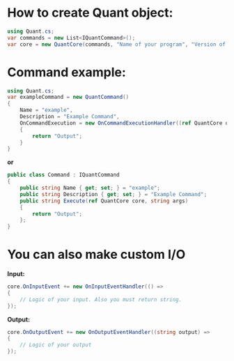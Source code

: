 # How to create Quant object:
```cs
using Quant.cs;
var commands = new List<IQuantCommand>();
var core = new QuantCore(commands, "Name of your program", "Version of your program");
```
# Command example:
```cs
using Quant.cs;
var exampleCommand = new QuantCommand()
{
    Name = "example",
    Description = "Example Command",
    OnCommandExecution = new OnCommandExecutionHandler((ref QuantCore quantCore, string s) =>
    {
        return "Output";
    }
}
```
**or**
```cs
public class Command : IQuantCommand
{
    public string Name { get; set; } = "example";
    public string Description { get; set; } = "Example Command";
    public string Execute(ref QuantCore core, string args)
    {
        return "Output";
    };
}
```
# You can also make custom I/O
**Input:**
```cs
core.OnInputEvent += new OnInputEventHandler(() =>
{
    // Logic of your input. Also you must return string.
});
```
**Output:**
```cs
core.OnOutputEvent += new OnOutputEventHandler((string output) =>
{
    // Logic of your output
});
```
